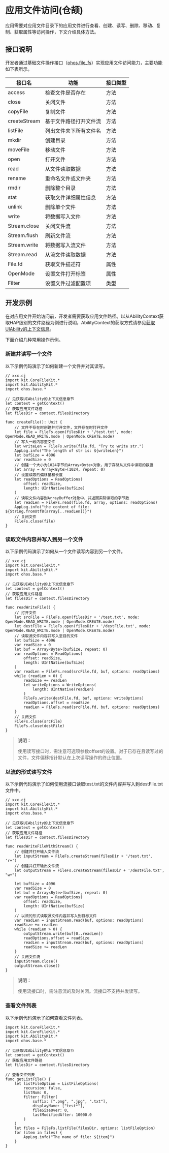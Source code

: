 # 应用文件访问(仓颉)

应用需要对应用文件目录下的应用文件进行查看、创建、读写、删除、移动、复制、获取属性等访问操作，下文介绍具体方法。

## 接口说明

开发者通过基础文件操作接口（[ohos.file_fs](../../../reference/source_zh_cn/CoreFileKit/cj-apis-file_fs.md)）实现应用文件访问能力，主要功能如下表所示。

| 接口名       | 功能                   | 接口类型 |
| ------------ | ---------------------- | -------- |
| access       | 检查文件是否存在       | 方法     |
| close        | 关闭文件               | 方法     |
| copyFile     | 复制文件               | 方法     |
| createStream | 基于文件路径打开文件流 | 方法     |
| listFile     | 列出文件夹下所有文件名 | 方法     |
| mkdir        | 创建目录               | 方法     |
| moveFile     | 移动文件               | 方法     |
| open         | 打开文件               | 方法     |
| read         | 从文件读取数据         | 方法     |
| rename       | 重命名文件或文件夹     | 方法     |
| rmdir        | 删除整个目录           | 方法     |
| stat         | 获取文件详细属性信息   | 方法     |
| unlink       | 删除单个文件           | 方法     |
| write        | 将数据写入文件         | 方法     |
| Stream.close | 关闭文件流             | 方法     |
| Stream.flush | 刷新文件流             | 方法     |
| Stream.write | 将数据写入流文件       | 方法     |
| Stream.read  | 从流文件读取数据       | 方法     |
| File.fd      | 获取文件描述符         | 属性     |
| OpenMode     | 设置文件打开标签       | 属性     |
| Filter       | 设置文件过滤配置项     | 类型     |

## 开发示例

在对应用文件开始访问前，开发者需要获取应用文件路径。以从AbilityContext获取HAP级别的文件路径为例进行说明，AbilityContext的获取方式请参见[获取UIAbility的上下文信息](../application-models/cj-uiability-usage.md#获取uiability的上下文信息)。

下面介绍几种常用操作示例。

### 新建并读写一个文件

以下示例代码演示了如何新建一个文件并对其读写。

<!-- compile -->

```cangjie
// xxx.cj
import kit.CoreFileKit.*
import kit.AbilityKit.*
import ohos.base.*

// 见获取UIAbility的上下文信息章节
let context = getContext()
// 获取应用文件路径
let filesDir = context.filesDirectory

func createFile(): Unit {
    // 文件不存在时创建并打开文件，文件存在时打开文件
    let file = FileFs.open(filesDir + '/test.txt', mode: OpenMode.READ_WRITE.mode | OpenMode.CREATE.mode)
    // 写入一段内容至文件
    let writeLen = FileFs.write(file.fd, "Try to write str.")
    AppLog.info("The length of str is: ${writeLen}")
    let bufSize = 4096
    var readSize = 0
    // 创建一个大小为1024字节的Array<Byte>对象，用于存储从文件中读取的数据
    let array = Array<Byte>(1024, repeat: 0)
    // 设置读取的偏移量和长度
    let readOptions = ReadOptions(
        offset: readSize,
        length: UIntNative(bufSize)
    )
    // 读取文件内容到ArrayBuffer对象中，并返回实际读取的字节数
    let readLen = FileFs.read(file.fd, array, options: readOptions)
    AppLog.info("the content of file: ${String.fromUtf8(array[..readLen])}")
    // 关闭文件
    FileFs.close(file)
}
```

### 读取文件内容并写入到另一个文件

以下示例代码演示了如何从一个文件读写内容到另一个文件。

<!-- compile -->

```cangjie
// xxx.cj
import kit.CoreFileKit.*
import kit.AbilityKit.*
import ohos.base.*

// 见获取UIAbility的上下文信息章节
let context = getContext()
// 获取应用文件路径
let filesDir = context.filesDirectory

func readWriteFile() {
    // 打开文件
    let srcFile = FileFs.open(filesDir + '/test.txt', mode: OpenMode.READ_WRITE.mode | OpenMode.CREATE.mode)
    let destFile = FileFs.open(filesDir + '/destFile.txt', mode: OpenMode.READ_WRITE.mode | OpenMode.CREATE.mode)
    // 读取源文件内容并写入至目的文件
    let bufSize = 4096
    var readSize = 0
    let buf = Array<Byte>(bufSize, repeat: 0)
    var readOptions = ReadOptions(
        offset: readSize,
        length: UIntNative(bufSize)
    )
    var readLen = FileFs.read(srcFile.fd, buf, options: readOptions)
    while (readLen > 0) {
        readSize += readLen
        let writeOptions = WriteOptions(
            length: UIntNative(readLen)
        )
        FileFs.write(destFile.fd, buf, options: writeOptions)
        readOptions.offset = readSize
        readLen = FileFs.read(srcFile.fd, buf, options: readOptions)
    }
    // 关闭文件
    FileFs.close(srcFile)
    FileFs.close(destFile)
}
```

> **说明：**
>
> 使用读写接口时，需注意可选项参数offset的设置。对于已存在且读写过的文件，文件偏移指针默认在上次读写操作的终止位置。

### 以流的形式读写文件

以下示例代码演示了如何使用流接口读取test.txt的文件内容并写入到destFile.txt文件中。

<!-- compile -->

```cangjie
// xxx.cj
import kit.CoreFileKit.*
import kit.AbilityKit.*
import ohos.base.*

// 见获取UIAbility的上下文信息章节
let context = getContext()
// 获取应用文件路径
let filesDir = context.filesDirectory

func readWriteFileWithStream() {
    // 创建并打开输入文件流
    let inputStream = FileFs.createStream(filesDir + '/test.txt', 'r+')
    // 创建并打开输出文件流
    let outputStream = FileFs.createStream(filesDir + '/destFile.txt', "w+")

    let bufSize = 4096
    var readSize = 0
    let buf = Array<Byte>(bufSize, repeat: 0)
    var readOptions = ReadOptions(
        offset: readSize,
        length: UIntNative(bufSize)
    )
    // 以流的形式读取源文件内容并写入到目标文件
    var readLen = inputStream.read(buf, options: readOptions)
    readSize += readLen
    while (readLen > 0) {
        outputStream.write(buf[0..readLen])
        readOptions.offset = readSize
        readLen = inputStream.read(buf, options: readOptions)
        readSize += readLen
    }
    // 关闭文件流
    inputStream.close()
    outputStream.close()
}
```

> **说明：**
>
> 使用流接口时，需注意流的及时关闭。流接口不支持并发读写。

### 查看文件列表

以下示例代码演示了如何查看文件列表。

<!-- compile -->

```cangjie
import kit.CoreFileKit.*
import kit.CoreFileKit.*
import kit.AbilityKit.*
import ohos.base.*

// 见获取UIAbility的上下文信息章节
let context = getContext()
// 获取应用文件路径
let filesDir = context.filesDirectory

// 查看文件列表
func getListFile() {
    let listFileOption = ListFileOptions(
        recursion: false,
        listNum: 0,
        filter: Filter(
            suffix: [".png", ".jpg", ".txt"],
            displayName: ["test*"],
            fileSizeOver: 0,
            lastModifiedAfter: 10000.0
        )
    )
    let files = FileFs.listFile(filesDir, options: listFileOption)
    for (item in files) {
        AppLog.info("The name of file: ${item}")
    }
}
```

